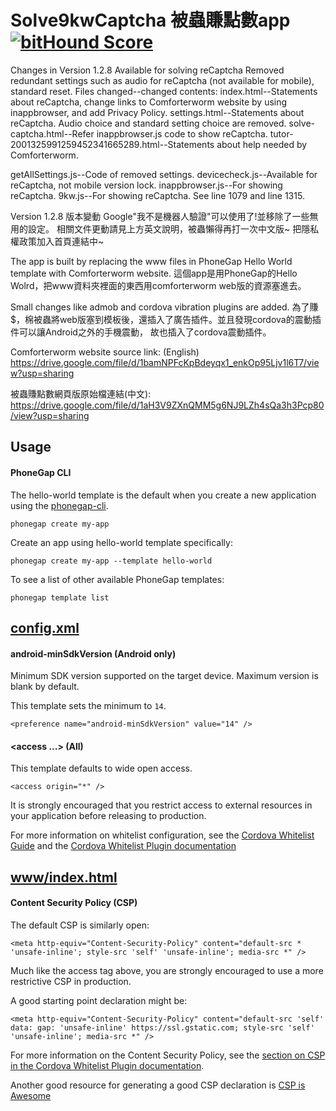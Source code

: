 # Solve9kwCaptcha 被蟲賺點數app [![bitHound Score][bithound-img]][bithound-url]

Changes in Version 1.2.8
Available for solving reCaptcha
Removed redundant settings such as audio for reCaptcha (not available for mobile), standard reset.
Files changed--changed contents:
index.html--Statements about reCaptcha, change links to Comforterworm website by using inappbrowser, and add Privacy Policy.
settings.html--Statements about reCaptcha. Audio choice and standard setting choice are removed.
solve-captcha.html--Refer inappbrowser.js code to show reCaptcha.
tutor-2001325991259452341665289.html--Statements about help needed by Comforterworm.

getAllSettings.js--Code of removed settings.
devicecheck.js--Available for reCaptcha, not mobile version lock.
inappbrowser.js--For showing reCaptcha.
9kw.js--For showing reCaptcha. See line 1079 and line 1315.

Version 1.2.8 版本變動
Google"我不是機器人驗證"可以使用了!並移除了一些無用的設定。
相關文件更動請見上方英文說明，被蟲懶得再打一次中文版~
把隱私權政策加入首頁連結中~

The app is built by replacing the www files in PhoneGap Hello World template with Comforterworm website.
這個app是用PhoneGap的Hello Wolrd，把www資料夾裡面的東西用comforterworm web版的資源塞進去。

Small changes like admob and cordova vibration plugins are added.
為了賺$，棉被蟲將web版塞到模板後，還插入了廣告插件。並且發現cordova的震動插件可以讓Android之外的手機震動，
故也插入了cordova震動插件。

Comforterworm website source link: (English)
https://drive.google.com/file/d/1bamNPFcKpBdeyqx1_enkOp95Ljv1l6T7/view?usp=sharing 

被蟲賺點數網頁版原始檔連結(中文):
https://drive.google.com/file/d/1aH3V9ZXnQMM5g6NJ9LZh4sQa3h3Pcp80/view?usp=sharing 

## Usage

#### PhoneGap CLI

The hello-world template is the default when you create a new application using the [phonegap-cli][phonegap-cli-url].

    phonegap create my-app

Create an app using hello-world template specifically:

    phonegap create my-app --template hello-world

To see a list of other available PhoneGap templates:

    phonegap template list

## [config.xml][config-xml]

#### android-minSdkVersion (Android only)

Minimum SDK version supported on the target device. Maximum version is blank by default.

This template sets the minimum to `14`.

    <preference name="android-minSdkVersion" value="14" />

#### &lt;access ...&gt; (All)

This template defaults to wide open access.

    <access origin="*" />

It is strongly encouraged that you restrict access to external resources in your application before releasing to production.

For more information on whitelist configuration, see the [Cordova Whitelist Guide][cordova-whitelist-guide] and the [Cordova Whitelist Plugin documentation][cordova-plugin-whitelist]

## [www/index.html][index-html]

#### Content Security Policy (CSP)

The default CSP is similarly open:

    <meta http-equiv="Content-Security-Policy" content="default-src * 'unsafe-inline'; style-src 'self' 'unsafe-inline'; media-src *" />

Much like the access tag above, you are strongly encouraged to use a more restrictive CSP in production.

A good starting point declaration might be:

    <meta http-equiv="Content-Security-Policy" content="default-src 'self' data: gap: 'unsafe-inline' https://ssl.gstatic.com; style-src 'self' 'unsafe-inline'; media-src *" />

For more information on the Content Security Policy, see the [section on CSP in the Cordova Whitelist Plugin documentation][cordova-plugin-whitelist-csp].

Another good resource for generating a good CSP declaration is [CSP is Awesome][csp-is-awesome]


[phonegap-cli-url]: http://github.com/phonegap/phonegap-cli
[cordova-app]: http://github.com/apache/cordova-app-hello-world
[bithound-img]: https://www.bithound.io/github/phonegap/phonegap-app-hello-world/badges/score.svg
[bithound-url]: https://www.bithound.io/github/phonegap/phonegap-app-hello-world
[config-xml]: https://github.com/phonegap/phonegap-template-hello-world/blob/master/config.xml
[index-html]: https://github.com/phonegap/phonegap-template-hello-world/blob/master/www/index.html
[cordova-whitelist-guide]: https://cordova.apache.org/docs/en/dev/guide/appdev/whitelist/index.html
[cordova-plugin-whitelist]: http://cordova.apache.org/docs/en/latest/reference/cordova-plugin-whitelist
[cordova-plugin-whitelist-csp]: http://cordova.apache.org/docs/en/latest/reference/cordova-plugin-whitelist#content-security-policy
[csp-is-awesome]: http://cspisawesome.com
